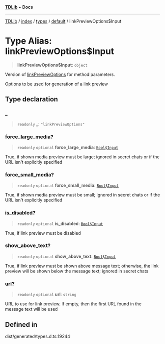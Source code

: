 [**TDLib**](../../../../../../README.md) • **Docs**

***

[TDLib](../../../../../../modules.md) / [index](../../../../../README.md) / [types](../../../README.md) / [default](../README.md) / linkPreviewOptions$Input

# Type Alias: linkPreviewOptions$Input

> **linkPreviewOptions$Input**: `object`

Version of [linkPreviewOptions](linkPreviewOptions.md) for method parameters.

Options to be used for generation of a link preview

## Type declaration

### \_

> `readonly` **\_**: `"linkPreviewOptions"`

### force\_large\_media?

> `readonly` `optional` **force\_large\_media**: [`Bool$Input`](Bool$Input.md)

True, if shown media preview must be large; ignored in secret chats or if the URL isn't explicitly specified

### force\_small\_media?

> `readonly` `optional` **force\_small\_media**: [`Bool$Input`](Bool$Input.md)

True, if shown media preview must be small; ignored in secret chats or if the URL isn't explicitly specified

### is\_disabled?

> `readonly` `optional` **is\_disabled**: [`Bool$Input`](Bool$Input.md)

True, if link preview must be disabled

### show\_above\_text?

> `readonly` `optional` **show\_above\_text**: [`Bool$Input`](Bool$Input.md)

True, if link preview must be shown above message text; otherwise, the link preview will be shown below the message text; ignored in secret chats

### url?

> `readonly` `optional` **url**: `string`

URL to use for link preview. If empty, then the first URL found in the message text will be used

## Defined in

dist/generated/types.d.ts:19244
